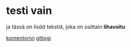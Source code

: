 # testi vain

ja tässä on *lisää* tekstiä, joka on osittain **lihavoitu**

[komentorivi](https://github.com/WitCanStain/ot-harjoitustyo/blob/master/laskarit/viikko1/komentorivi.txt)
[gitlogi](https://github.com/WitCanStain/ot-harjoitustyo/blob/master/laskarit/viikko1/gitlog.txt)
